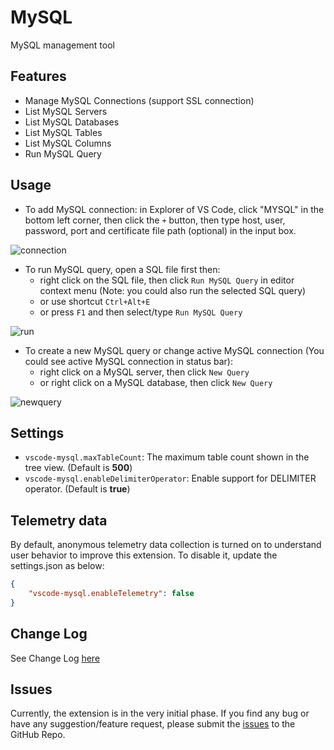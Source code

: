 # MySQL

MySQL management tool

## Features

* Manage MySQL Connections (support SSL connection)
* List MySQL Servers
* List MySQL Databases
* List MySQL Tables
* List MySQL Columns
* Run MySQL Query

## Usage

* To add MySQL connection: in Explorer of VS Code, click "MYSQL" in the bottom left corner, then click the `+` button, then type host, user, password, port and certificate file path (optional) in the input box.

![connection](https://github.com/formulahendry/vscode-mysql/raw/HEAD/images/connection.png)

* To run MySQL query, open a SQL file first then:
  * right click on the SQL file, then click `Run MySQL Query` in editor context menu (Note: you could also run the selected SQL query)
  * or use shortcut `Ctrl+Alt+E`
  * or press `F1` and then select/type `Run MySQL Query`

![run](https://github.com/formulahendry/vscode-mysql/raw/HEAD/images/run.png)

* To create a new MySQL query or change active MySQL connection (You could see active MySQL connection in status bar):
  * right click on a MySQL server, then click `New Query`
  * or right click on a MySQL database, then click `New Query`

![newquery](https://github.com/formulahendry/vscode-mysql/raw/HEAD/images/newquery.png)

## Settings

* `vscode-mysql.maxTableCount`: The maximum table count shown in the tree view. (Default is **500**)
* `vscode-mysql.enableDelimiterOperator`: Enable support for DELIMITER operator. (Default is **true**)

## Telemetry data

By default, anonymous telemetry data collection is turned on to understand user behavior to improve this extension. To disable it, update the settings.json as below:
```json
{
    "vscode-mysql.enableTelemetry": false
}
```

## Change Log

See Change Log [here](https://github.com/formulahendry/vscode-mysql/blob/HEAD/CHANGELOG.md)

## Issues

Currently, the extension is in the very initial phase. If you find any bug or have any suggestion/feature request, please submit the [issues](https://github.com/formulahendry/vscode-mysql/issues) to the GitHub Repo.
